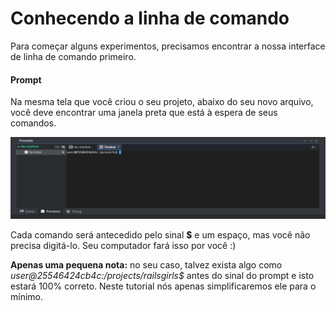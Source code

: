 # Conhecendo a linha de comando

Para começar alguns experimentos, precisamos encontrar a nossa interface de linha de comando primeiro.

#### Prompt
Na mesma tela que você criou o seu projeto, abaixo do seu novo arquivo, você deve encontrar uma janela preta que está à espera de seus comandos.

![Terminal](../images/linha_de_comando/terminal.png)

Cada comando será antecedido pelo sinal **$** e um espaço, mas você não precisa digitá-lo. Seu computador fará isso por você :)

**Apenas uma pequena nota:** no seu caso, talvez exista algo como _user@25546424cb4c:/projects/railsgirls$_  antes do sinal do prompt e isto estará 100% correto. Neste tutorial nós apenas simplificaremos ele para o mínimo.
